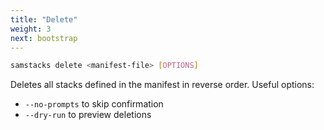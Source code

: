 ```yaml
---
title: "Delete"
weight: 3
next: bootstrap
---
```


```bash
samstacks delete <manifest-file> [OPTIONS]
```

Deletes all stacks defined in the manifest in reverse order. Useful options:

- `--no-prompts` to skip confirmation
- `--dry-run` to preview deletions
